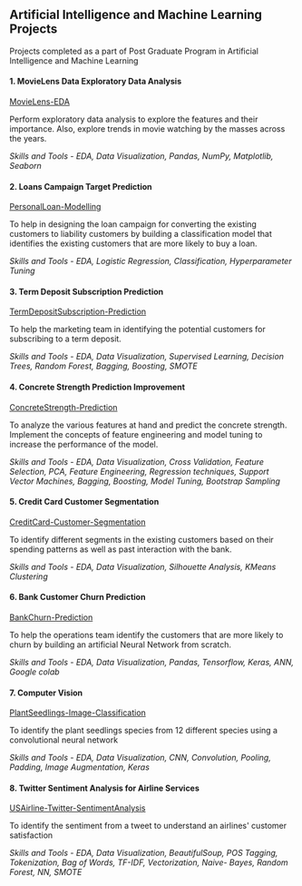 <H2>Artificial Intelligence and Machine Learning Projects</H2>

 Projects completed as a part of Post Graduate Program in Artificial Intelligence and Machine Learning

 <H4>1. MovieLens Data Exploratory Data Analysis</H4> 
 
 [MovieLens-EDA](https://github.com/hrao-dev/Machine-Learning-Projects/tree/master/MovieLens-EDA)
      
  Perform exploratory data analysis to explore the features and their importance. Also, explore trends in movie watching by the masses across the                     years.
  
  *Skills and Tools - EDA, Data Visualization, Pandas, NumPy, Matplotlib, Seaborn*
      
 <H4>2. Loans Campaign Target Prediction</H4> 

[PersonalLoan-Modelling](https://github.com/hrao-dev/Machine-Learning-Projects/tree/master/PersonalLoan-Modelling)

 To help in designing the loan campaign for converting the existing customers to liability customers by building a classification model that                         identifies the existing customers that are more likely to buy a loan.

  *Skills and Tools - EDA, Logistic Regression, Classification,  Hyperparameter Tuning*
      
<H4>3. Term Deposit Subscription Prediction</H4>

[TermDepositSubscription-Prediction](https://github.com/hrao-dev/Machine-Learning-Projects/tree/master/TermDepositSubscription-Prediction)
        
To help the marketing team in identifying the potential customers for subscribing to a term deposit.

 *Skills and Tools - EDA, Data Visualization, Supervised Learning, Decision Trees, Random Forest, Bagging, Boosting, SMOTE*
        
<H4>4. Concrete Strength Prediction Improvement</H4>

[ConcreteStrength-Prediction](https://github.com/hrao-dev/Machine-Learning-Projects/tree/master/ConcreteStrength-Prediction)
        
To analyze the various features at hand and predict the concrete strength. Implement the concepts of feature engineering and model tuning to increase the           performance of the model.

*Skills and Tools - EDA, Data Visualization, Cross Validation, Feature Selection, PCA, Feature Engineering, Regression techniques, Support Vector Machines, Bagging, Boosting, Model Tuning, Bootstrap Sampling*

<H4>5. Credit Card Customer Segmentation</H4>
  
[CreditCard-Customer-Segmentation](https://github.com/hrao-dev/Machine-Learning-Projects/tree/master/CreditCard-Customer-Segmentation)
        
To identify different segments in the existing customers based on their spending patterns as well as past interaction with the bank.

*Skills and Tools - EDA, Data Visualization, Silhouette Analysis, KMeans Clustering*
        
<H4>6. Bank Customer Churn Prediction</H4>

[BankChurn-Prediction](https://github.com/hrao-dev/Machine-Learning-Projects/tree/master/BankChurn-Prediction)
        
To help the operations team identify the customers that are more likely to churn by building an artificial Neural Network from scratch.

*Skills and Tools - EDA, Data Visualization, Pandas, Tensorflow, Keras, ANN, Google colab*

<H4>7. Computer Vision</H4>
      
[PlantSeedlings-Image-Classification](https://github.com/hrao-dev/Machine-Learning-Projects/tree/master/PlantSeedlings-Image-Classification)
        
To identify the plant seedlings species from 12 different species using a convolutional neural network

*Skills and Tools - EDA, Data Visualization, CNN, Convolution, Pooling, Padding, Image Augmentation, Keras*
        
<H4>8. Twitter Sentiment Analysis for Airline Services</H4>

[USAirline-Twitter-SentimentAnalysis](https://github.com/hrao-dev/Machine-Learning-Projects/tree/master/USAirline-Twitter-SentimentAnalysis)
        
To identify the sentiment from a tweet to understand an airlines' customer satisfaction

*Skills and Tools - EDA, Data Visualization, BeautifulSoup, POS Tagging, Tokenization, Bag of Words, TF-IDF, Vectorization, Naive- Bayes, Random Forest, NN, SMOTE*

